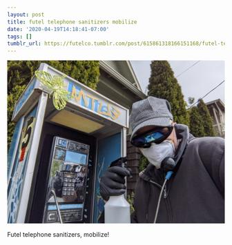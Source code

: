 ```yaml
---
layout: post
title: futel telephone sanitizers mobilize
date: '2020-04-19T14:18:41-07:00'
tags: []
tumblr_url: https://futelco.tumblr.com/post/615861318166151168/futel-telephone-sanitizers-mobilize
---
```

 ![](/images/blog/c3f2c99dc6a85f687564fbcb6a57302f8ff22c58.jpg)  

Futel telephone sanitizers, mobilize!

